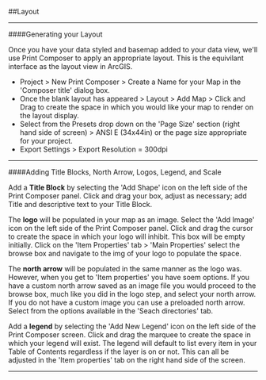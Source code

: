 
##Layout

---

####Generating your Layout

Once you have your data styled and basemap added to your data view, we'll use Print Composer to apply an appropriate layout. This is the equivilant interface as the layout view in ArcGIS.
  - Project > New Print Composer > Create a Name for your Map in the 'Composer title' dialog box.
  - Once the blank layout has appeared > Layout > Add Map > Click and Drag to create the space in which you would like your map to render on the layout display. 
  - Select from the Presets drop down on the 'Page Size' section (right hand side of screen) > ANSI E (34x44in) or the page size appropriate for your project.
  - Export Settings > Export Resolution = 300dpi
  
---
 
####Adding Title Blocks, North Arrow, Logos, Legend, and Scale

Add a <b>Title Block</b> by selecting the 'Add Shape' icon on the left side of the Print Composer panel. Click and drag your box, adjust as necessary; add Title and descriptive text to your Title Block.

The <b>logo</b> will be populated in your map as an image. Select the 'Add Image' icon on the left side of the Print Composer panel. Click and drag the cursor to create the space in which your logo will inhibit. This box will be empty initially. Click on the 'Item Properties' tab > 'Main Properties' select the browse box and navigate to the img of your logo to populate the space.

The <b>north arrow</b> will be populated in the same manner as the logo was. However, when you get to 'Item properties' you have soem options. If you have a custom north arrow saved as an image file you would proceed to the browse box, much like you did in the logo step, and select your north arrow. If you do not have a custom image you can use a preloaded north arrow. Select from the options available in the 'Seach directories' tab. 

Add a <b>legend</b> by selecting the 'Add New Legend' icon on the left side of the Print Composer screen. Click and drag the marquee to create the space in which your legend will exist. The legend will default to list every item in your Table of Contents regardless if the layer is on or not. This can all be adjusted in the 'Item properties' tab on the right hand side of the screen. 

---


